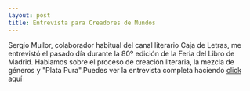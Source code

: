 ```yaml
---
layout: post
title: Entrevista para Creadores de Mundos
---
```


Sergio Mullor, colaborador habitual del canal literario Caja de Letras, me entrevistó el pasado día durante la 80º edición de la Feria del Libro de Madrid. Hablamos sobre el proceso de creación literaria, la mezcla de géneros y "Plata Pura".Puedes ver la entrevista completa haciendo [click aquí](https://youtu.be/A1BFg1l2Mng)

 

